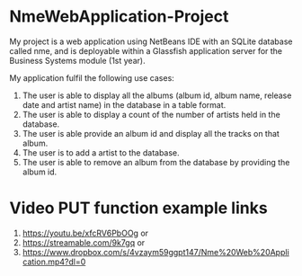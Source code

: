 # NmeWebApplication-Project
My project is a web application using NetBeans IDE with an SQLite database called nme, and is deployable within a Glassfish application server for the Business Systems module (1st year).

My application fulfil the following use cases:

1. The user is able to display all the albums (album id, album name, release date and artist name) in the database in a table format.
2. The user is able to display a count of the number of artists held in the database.
3. The user is able provide an album id and display all the tracks on that album.
4. The user is to add a artist to the database. 
5. The user is able to remove an album from the database by providing the album id.

# Video PUT function example links
1. https://youtu.be/xfcRV6PbOOg or
2. https://streamable.com/9k7gq or 
3. https://www.dropbox.com/s/4vzaym59ggpt147/Nme%20Web%20Application.mp4?dl=0

